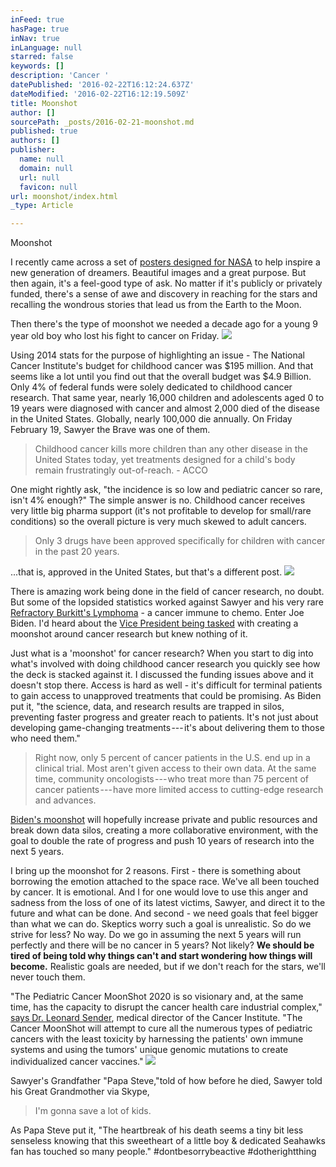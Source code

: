```yaml
---
inFeed: true
hasPage: true
inNav: true
inLanguage: null
starred: false
keywords: []
description: 'Cancer '
datePublished: '2016-02-22T16:12:24.637Z'
dateModified: '2016-02-22T16:12:19.509Z'
title: Moonshot
author: []
sourcePath: _posts/2016-02-21-moonshot.md
published: true
authors: []
publisher:
  name: null
  domain: null
  url: null
  favicon: null
url: moonshot/index.html
_type: Article

---
```

Moonshot

I recently came across a set of [posters designed for NASA][0] to help inspire a new generation of dreamers. Beautiful images and a great purpose. But then again, it's a feel-good type of ask. No matter if it's publicly or privately funded, there's a sense of awe and discovery in reaching for the stars and recalling the wondrous stories that lead us from the Earth to the Moon.

Then there's the type of moonshot we needed a decade ago for a young 9 year old boy who lost his fight to cancer on Friday. ![](https://the-grid-user-content.s3-us-west-2.amazonaws.com/0e72859c-e03c-4c6c-89f8-4f4c70707aaf.png)

Using 2014 stats for the purpose of highlighting an issue - The National Cancer Institute's budget for childhood cancer was $195 million. And that seems like a lot until you find out that the overall budget was $4.9 Billion. Only 4% of federal funds were solely dedicated to childhood cancer research. That same year, nearly 16,000 children and adolescents aged 0 to 19 years were diagnosed with cancer and almost 2,000 died of the disease in the United States. Globally, nearly 100,000 die annually. On Friday February 19, Sawyer the Brave was one of them.

> Childhood cancer kills more children than any other disease in the United States today, yet treatments designed for a child's body remain frustratingly out-of-reach. - ACCO

One might rightly ask, "the incidence is so low and pediatric cancer so rare, isn't 4% enough?" The simple answer is no. Childhood cancer receives very little big pharma support (it's not profitable to develop for small/rare conditions) so the overall picture is very much skewed to adult cancers.

> Only 3 drugs have been approved specifically for children with cancer in the past 20 years.

...that is, approved in the United States, but that's a different post.  ![](https://the-grid-user-content.s3-us-west-2.amazonaws.com/3a1f8fe8-2fa2-41cd-bf07-5969448f3523.png)

There is amazing work being done in the field of cancer research, no doubt. But some of the lopsided statistics worked against Sawyer and his very rare [Refractory Burkitt's Lymphoma][1] - a cancer immune to chemo. Enter Joe Biden. I'd heard about the [Vice President being tasked][2] with creating a moonshot around cancer research but knew nothing of it. 

Just what is a 'moonshot' for cancer research? When you start to dig into what's involved with doing childhood cancer research you quickly see how the deck is stacked against it. I discussed the funding issues above and it doesn't stop there. Access is hard as well - it's difficult for terminal patients to gain access to unapproved treatments that could be promising. As Biden put it, "the science, data, and research results are trapped in silos, preventing faster progress and greater reach to patients. It's not just about developing game-changing treatments --- it's about delivering them to those who need them." 
> 
> Right now, only 5 percent of cancer patients in the U.S. end up in a clinical trial. Most aren't given access to their own data. At the same time, community oncologists --- who treat more than 75 percent of cancer patients --- have more limited access to cutting-edge research and advances.

[Biden's moonshot][3] will hopefully increase private and public resources and break down data silos, creating a more collaborative environment, with the goal to double the rate of progress and push 10 years of research into the next 5 years. 

I bring up the moonshot for 2 reasons. First - there is something about borrowing the emotion attached to the space race. We've all been touched by cancer. It is emotional. And I for one would love to use this anger and sadness from the loss of one of its latest victims, Sawyer, and direct it to the future and what can be done. And second - we need goals that feel bigger than what we can do. Skeptics worry such a goal is unrealistic. So do we strive for less? No way. Do we go in assuming the next 5 years will run perfectly and there will be no cancer in 5 years? Not likely? **We should be tired of being told why things can't and start wondering how things will become.** Realistic goals are needed, but if we don't reach for the stars, we'll never touch them.

"The Pediatric Cancer MoonShot 2020 is so visionary and, at the same time, has the capacity to disrupt the cancer health care industrial complex," [says Dr. Leonard Sender][4], medical director of the Cancer Institute. "The Cancer MoonShot will attempt to cure all the numerous types of pediatric cancers with the least toxicity by harnessing the patients' own immune systems and using the tumors' unique genomic mutations to create individualized cancer vaccines."
![](https://the-grid-user-content.s3-us-west-2.amazonaws.com/b7a88724-5147-4970-94f2-c5f0ef105eeb.JPG)

Sawyer's Grandfather "Papa Steve,"told of how before he died, Sawyer told his Great Grandmother via Skype,

> I'm gonna save a lot of kids.

As Papa Steve put it, "The heartbreak of his death seems a tiny bit less senseless knowing that this sweetheart of a little boy & dedicated Seahawks fan has touched so many people."  \#dontbesorrybeactive \#dotherightthing 

[][5]

[0]: http://www.jpl.nasa.gov/visions-of-the-future/
[1]: https://en.wikipedia.org/wiki/Burkitt%27s_lymphoma
[2]: https://medium.com/@VPOTUS/inspiring-a-new-generation-to-defy-the-bounds-of-innovation-a-moonshot-to-cure-cancer-fbdf71d01c2e#.xps5qz6vk
[3]: http://www.cancermoonshot2020.org/
[4]: https://docs.chocchildrens.org/choc-joins-national-pediatrics-consortium-to-fight-childhood-cancer/
[5]: http://providers.choc.org/findadoc/index.cfm?id=P00348&pid=67&d=Leonard-Sender